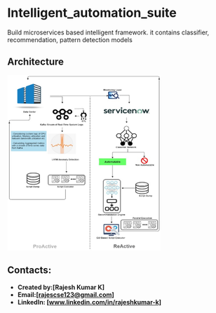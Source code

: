 # Intelligent_automation_suite

Build microservices based intelligent framework. 
it contains classifier, recommendation, pattern detection models

## Architecture
<img src="https://github.com/Rajeshkumark26/Intelligent_automation_suite/blob/main/architecture.jpg" width="350" height="400">


## Contacts:
* **Created by:[Rajesh Kumar K]**
* **Email:[rajescse123@gmail.com]**
* **LinkedIn: [www.linkedin.com/in/rajeshkumar-k]**
